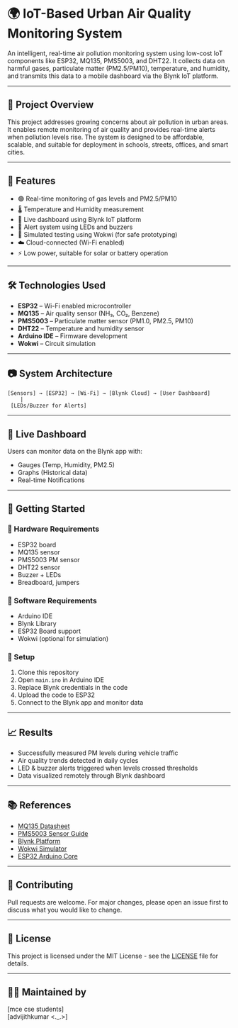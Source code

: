 # 🌍 IoT-Based Urban Air Quality Monitoring System

An intelligent, real-time air pollution monitoring system using low-cost IoT components like ESP32, MQ135, PMS5003, and DHT22. It collects data on harmful gases, particulate matter (PM2.5/PM10), temperature, and humidity, and transmits this data to a mobile dashboard via the Blynk IoT platform.

---

## 📌 Project Overview

This project addresses growing concerns about air pollution in urban areas. It enables remote monitoring of air quality and provides real-time alerts when pollution levels rise. The system is designed to be affordable, scalable, and suitable for deployment in schools, streets, offices, and smart cities.

---

## 🧪 Features

- 🟢 Real-time monitoring of gas levels and PM2.5/PM10
- 🌡️ Temperature and Humidity measurement
- 📱 Live dashboard using Blynk IoT platform
- 🔔 Alert system using LEDs and buzzers
- 💾 Simulated testing using Wokwi (for safe prototyping)
- ☁️ Cloud-connected (Wi-Fi enabled)
- ⚡ Low power, suitable for solar or battery operation

---

## 🛠️ Technologies Used

- **ESP32** – Wi-Fi enabled microcontroller
- **MQ135** – Air quality sensor (NH₃, CO₂, Benzene)
- **PMS5003** – Particulate matter sensor (PM1.0, PM2.5, PM10)
- **DHT22** – Temperature and humidity sensor
- **Arduino IDE** – Firmware development
- **Wokwi** – Circuit simulation

---

## 📷 System Architecture

```
[Sensors] → [ESP32] → [Wi-Fi] → [Blynk Cloud] → [User Dashboard]
    |
 [LEDs/Buzzer for Alerts]
```

---

## 📲 Live Dashboard

Users can monitor data on the Blynk app with:
- Gauges (Temp, Humidity, PM2.5)
- Graphs (Historical data)
- Real-time Notifications

---

## 🚀 Getting Started

### 🧱 Hardware Requirements
- ESP32 board
- MQ135 sensor
- PMS5003 PM sensor
- DHT22 sensor
- Buzzer + LEDs
- Breadboard, jumpers

### 💾 Software Requirements
- Arduino IDE
- Blynk Library
- ESP32 Board support
- Wokwi (optional for simulation)

### 🔧 Setup

1. Clone this repository
2. Open `main.ino` in Arduino IDE
3. Replace Blynk credentials in the code
4. Upload the code to ESP32
5. Connect to the Blynk app and monitor data

---

## 📈 Results

- Successfully measured PM levels during vehicle traffic
- Air quality trends detected in daily cycles
- LED & buzzer alerts triggered when levels crossed thresholds
- Data visualized remotely through Blynk dashboard

---

## 📚 References

- [MQ135 Datasheet](https://components101.com/sensors/mq135-gas-sensor)
- [PMS5003 Sensor Guide](https://www.adafruit.com/product/3686)
- [Blynk Platform](https://blynk.io/)
- [Wokwi Simulator](https://wokwi.com/)
- [ESP32 Arduino Core](https://github.com/espressif/arduino-esp32)

---

## 🤝 Contributing

Pull requests are welcome. For major changes, please open an issue first to discuss what you would like to change.

---

## 📄 License

This project is licensed under the MIT License - see the [LICENSE](LICENSE) file for details.

---

## 👨‍💻 Maintained by

[mce cse students]  
[advijithkumar <._.>]
